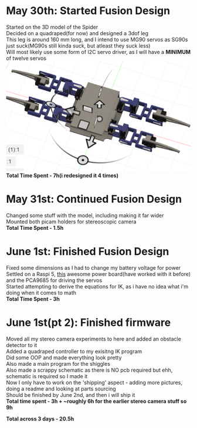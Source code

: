 # May 30th: Started Fusion Design
Started on the 3D model of the Spider<br>
Decided on a quadraped(for now) and designed a 3dof leg<br>
This leg is around 160 mm long, and I intend to use MG90 servos as SG90s just suck(MG90s still kinda suck, but atleast they suck less)<br>
Will most likely use some form of I2C servo driver, as I will have a **MINIMUM** of twelve servos<br>
![image of robot](foosion.png)<br>
**Total Time Spent - 7h(i redesigned it 4 times)**

# May 31st: Continued Fusion Design
Changed some stuff with the model, including making it far wider<br>
Mounted both picam holders for stereoscopic camera<br>
**Total Time Spent - 1.5h**

# June 1st: Finished Fusion Design
Fixed some dimensions as I had to change my battery voltage for power<br>
Settled on a Raspi 5, [this](https://robu.in/product/24v-12v-to-5v-5a-power-module-dc-dc-xy-3606-power-converter/) awesome power board(have worked with it before) and the PCA9685 for driving the servos<br>
Started attempting to derive the equations for IK, as i have no idea what i'm doing when it comes to math<br>
**Total Time Spent - 3h**

# June 1st(pt 2): Finished firmware
Moved all my stereo camera experiments to here and added an obstacle detector to it<br>
Added a quadraped controller to my exisitng IK program<br>
Did some OOP and made everything look pretty<br>
Also made a main program for the shiggles<br>
Also made a scrappy schematic as there is NO pcb required but ehh, schematic is required so I made it<br>
Now I only have to work on the 'shipping' aspect - adding more pictures, doing a readme and looking at parts sourcing<br>
Should be finished by June 2nd, and then i will ship it<br>
**Total time spent - 3h + ~roughly 6h for the earlier stereo camera stuff so 9h**

**Total across 3 days - 20.5h**